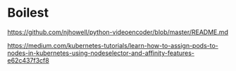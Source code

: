 # Boilest

https://github.com/njhowell/python-videoencoder/blob/master/README.md


https://medium.com/kubernetes-tutorials/learn-how-to-assign-pods-to-nodes-in-kubernetes-using-nodeselector-and-affinity-features-e62c437f3cf8
